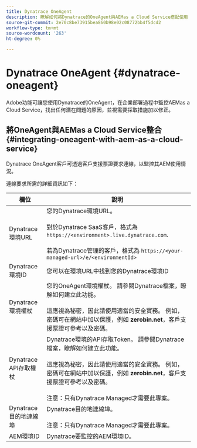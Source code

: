 ```yaml
---
title: Dynatrace OneAgent
description: 瞭解如何將Dynatrace的OneAgent與AEMas a Cloud Service搭配使用
source-git-commit: 2e70c8be73915bea860b98e02c08772bb4f5dcd2
workflow-type: tm+mt
source-wordcount: '263'
ht-degree: 0%

---
```



# Dynatrace OneAgent {#dynatrace-oneagent}

Adobe功能可讓您使用Dynatrace的OneAgent，在企業部署過程中監控AEMas a Cloud Service，找出任何潛在問題的原因，並視需要採取措施加以修正。 <!-- When GA, add: Read this [Dynatrace article](https://www.dynatrace.com/hub/detail/adobe-experience-manager/) about AEM monitoring to learn more. -->

## 將OneAgent與AEMas a Cloud Service整合 {#integrating-oneagent-with-aem-as-a-cloud-service}

Dynatrace OneAgent客戶可透過客戶支援票證要求連線，以監控其AEM使用情況。

連線要求所需的詳細資訊如下：

| **欄位** | **說明** |
|---|---|
| Dynatrace環境URL | 您的Dynatrace環境URL。<br><br>對於Dynatrace SaaS客戶，格式為 `https://<environment>.live.dynatrace.com`.<br><br>若為Dynatrace管理的客戶，格式為 `https://<your-managed-url>/e/<environmentId>` |
| Dynatrace環境ID | 您可以在環境URL中找到您的Dynatrace環境ID |
| Dynatrace環境權杖 | 您的OneAgent環境權杖。 請參閱Dynatrace檔案，瞭解如何建立此功能。<br><br>這應視為秘密，因此請使用適當的安全實務。 例如，密碼可在網站中加以保護，例如 **zerobin.net**，客戶支援票證可參考以及密碼。 |
| Dynatrace API存取權杖 | Dynatrace環境的API存取Token。 請參閱Dynatrace檔案，瞭解如何建立此功能。<br><br>這應視為秘密，因此請使用適當的安全實務。 例如，密碼可在網站中加以保護，例如 **zerobin.net**，客戶支援票證可參考以及密碼。<br><br>注意：只有Dynatrace Managed才需要此專案。 |
| Dynatrace目的地連線埠 | Dynatrace目的地連線埠。<br><br>注意：只有Dynatrace Managed才需要此專案。 |
| AEM環境ID | Dynatrace要監控的AEM環境ID。 |


